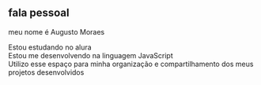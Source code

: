 ## fala pessoal 
meu nome é Augusto Moraes

Estou estudando no alura  
Estou me desenvolvendo na linguagem JavaScript  
Utilizo esse espaço para minha organização e compartilhamento dos meus projetos desenvolvidos

<!--
- 🔭 I’m currently working on ...
- 🌱 I’m currently learning ...
- 👯 I’m looking to collaborate on ...
- 🤔 I’m looking for help with ...
- 💬 Ask me about ...
- 📫 How to reach me: ...
- 😄 Pronouns: ...
- ⚡ Fun fact: ...
-->
